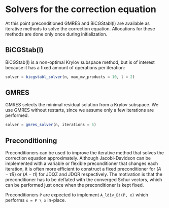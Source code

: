 # Solvers for the correction equation

At this point preconditioned GMRES and BiCGStabl(l) are available as iterative methods to solve the correction equation. Allocations for these methods are done only once during initialization.

## BiCGStab(l)

BiCGStab(l) is a non-optimal Krylov subspace method, but is of interest because it has a fixed amount of operations per iteration:

```julia
solver = bicgstabl_solver(n, max_mv_products = 10, l = 2)
```

## GMRES

GMRES selects the minimal residual solution from a Krylov subspace. We use GMRES without restarts, since we assume only a few iterations are performed.

```julia
solver = gmres_solver(n, iterations = 5)
```

## Preconditioning

Preconditioners can be used to improve the iterative method that solves the correction equation approximately. Although Jacobi-Davidson can be implemented with a variable or flexible preconditioner that changes each iteration, it is often more efficient to construct a fixed preconditioner for $(A - \tau B)$ or $(A - \tau I)$ for JDQZ and JDQR respectively. The motivation is that the preconditioner has to be deflated with the converged Schur vectors, which can be performed just once when the preconditioner is kept fixed.

Preconditioners `P` are expected to implement `A_ldiv_B!(P, x)` which performs `x = P \ x` in-place. 